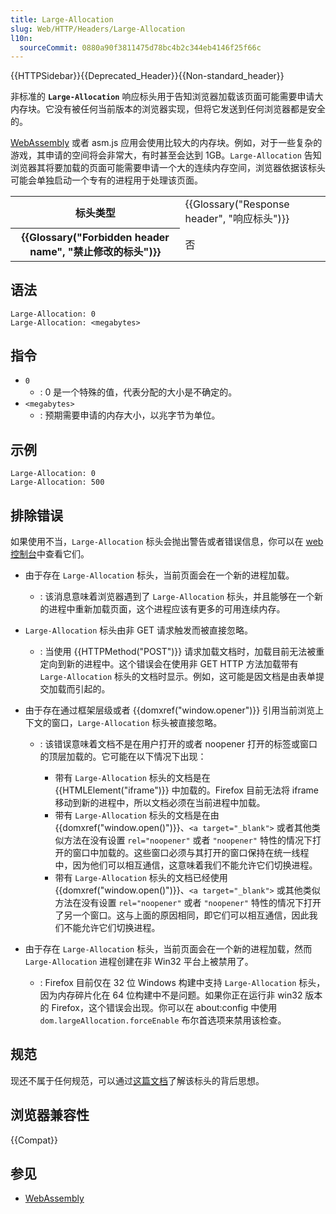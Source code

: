 ```yaml
---
title: Large-Allocation
slug: Web/HTTP/Headers/Large-Allocation
l10n:
  sourceCommit: 0880a90f3811475d78bc4b2c344eb4146f25f66c
---
```


{{HTTPSidebar}}{{Deprecated_Header}}{{Non-standard_header}}

非标准的 **`Large-Allocation`** 响应标头用于告知浏览器加载该页面可能需要申请大内存块。它没有被任何当前版本的浏览器实现，但将它发送到任何浏览器都是安全的。

[WebAssembly](/zh-CN/docs/WebAssembly) 或者 asm.js 应用会使用比较大的内存块。例如，对于一些复杂的游戏，其申请的空间将会非常大，有时甚至会达到 1GB。`Large-Allocation` 告知浏览器其将要加载的页面可能需要申请一个大的连续内存空间，浏览器依据该标头可能会单独启动一个专有的进程用于处理该页面。

<table class="properties">
  <tbody>
    <tr>
      <th scope="row">标头类型</th>
      <td>{{Glossary("Response header", "响应标头")}}</td>
    </tr>
    <tr>
      <th scope="row">{{Glossary("Forbidden header name", "禁止修改的标头")}}</th>
      <td>否</td>
    </tr>
  </tbody>
</table>

## 语法

```http
Large-Allocation: 0
Large-Allocation: <megabytes>
```

## 指令

- `0`
  - : 0 是一个特殊的值，代表分配的大小是不确定的。
- `<megabytes>`
  - : 预期需要申请的内存大小，以兆字节为单位。

## 示例

```http
Large-Allocation: 0
Large-Allocation: 500
```

## 排除错误

如果使用不当，`Large-Allocation` 标头会抛出警告或者错误信息，你可以在 [web 控制台](https://firefox-source-docs.mozilla.org/devtools-user/web_console/index.html)中查看它们。

- 由于存在 `Large-Allocation` 标头，当前页面会在一个新的进程加载。
  - : 该消息意味着浏览器遇到了 `Large-Allocation` 标头，并且能够在一个新的进程中重新加载页面，这个进程应该有更多的可用连续内存。
- `Large-Allocation` 标头由非 GET 请求触发而被直接忽略。
  - : 当使用 {{HTTPMethod("POST")}} 请求加载文档时，加载目前无法被重定向到新的进程中。这个错误会在使用非 GET HTTP 方法加载带有 `Large-Allocation` 标头的文档时显示。例如，这可能是因文档是由表单提交加载而引起的。
- 由于存在通过框架层级或者 {{domxref("window.opener")}} 引用当前浏览上下文的窗口，`Large-Allocation` 标头被直接忽略。

  - : 该错误意味着文档不是在用户打开的或者 noopener 打开的标签或窗口的顶层加载的。它可能在以下情况下出现：

    - 带有 `Large-Allocation` 标头的文档是在 {{HTMLElement("iframe")}} 中加载的。Firefox 目前无法将 iframe 移动到新的进程中，所以文档必须在当前进程中加载。
    - 带有 `Large-Allocation` 标头的文档是在由 {{domxref("window.open()")}}、`<a target="_blank">` 或者其他类似方法在没有设置 `rel="noopener"` 或者 `"noopener"` 特性的情况下打开的窗口中加载的。这些窗口必须与其打开的窗口保持在统一线程中，因为他们可以相互通信，这意味着我们不能允许它们切换进程。
    - 带有 `Large-Allocation` 标头的文档已经使用 {{domxref("window.open()")}}、`<a target="_blank">` 或其他类似方法在没有设置 `rel="noopener"` 或者 `"noopener"` 特性的情况下打开了另一个窗口。这与上面的原因相同，即它们可以相互通信，因此我们不能允许它们切换进程。

- 由于存在 `Large-Allocation` 标头，当前页面会在一个新的进程加载，然而 `Large-Allocation` 进程创建在非 Win32 平台上被禁用了。
  - : Firefox 目前仅在 32 位 Windows 构建中支持 `Large-Allocation` 标头，因为内存碎片化在 64 位构建中不是问题。如果你正在运行非 win32 版本的 Firefox，这个错误会出现。你可以在 about:config 中使用 `dom.largeAllocation.forceEnable` 布尔首选项来禁用该检查。

## 规范

现还不属于任何规范，可以通过[这篇文档](https://gist.github.com/mystor/5739e222e398efc6c29108be55eb6fe3)了解该标头的背后思想。

## 浏览器兼容性

{{Compat}}

## 参见

- [WebAssembly](/zh-CN/docs/WebAssembly)
